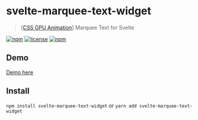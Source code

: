 # svelte-marquee-text-widget

> [[CSS GPU Animation](https://www.smashingmagazine.com/2016/12/gpu-animation-doing-it-right/)] Marquee Text for Svelte

[![npm](https://img.shields.io/npm/v/svelte-marquee-text-widget.svg?style=for-the-badge)](https://www.npmjs.com/package/svelte-marquee-text-widget)
[![license](https://img.shields.io/github/license/mashape/apistatus.svg?style=for-the-badge)](https://github.com/borakilicoglu/svelte-marquee-text-widget/blob/master/LICENSE.md)
[![npm](https://img.shields.io/npm/dt/svelte-marquee-text-widget.svg?style=for-the-badge)](https://www.npmjs.com/package/svelte-marquee-text-widget)

## Demo

[Demo here](https://borakilicoglu.github.io/svelte-marquee-text-widget/)

## Install

`npm install svelte-marquee-text-widget` or `yarn add svelte-marquee-text-widget`
